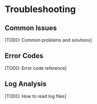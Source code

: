 # Troubleshooting

## Common Issues
[TODO: Common problems and solutions]

## Error Codes
[TODO: Error code reference]

## Log Analysis
[TODO: How to read log files]
